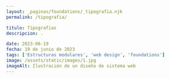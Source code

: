```yaml
---
layout: _paginas/foundations/_tipografia.njk
permalink: /tipografia/

titulo: Tipografias
descripcion: .

date: 2023-06-19
fecha: 19 de junio de 2023
tags: ['Estructuras modulares', 'web design', 'foundations']
image: /assets/static/images/1.jpg
imageAlt: Ilustración de un diseño de sistema web
---
```

